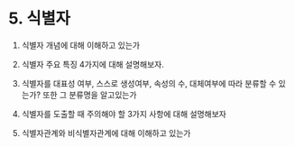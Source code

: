 # 5. 식별자

1. 식별자 개념에 대해 이해하고 있는가

2. 식별자 주요 특징 4가지에 대해 설명해보자.

3. 식별자를 대표성 여부, 스스로 생성여부, 속성의 수, 대체여부에 따라 분류할 수 있는가? 또한 그 분류명을 알고있는가

4. 식별자를 도출할 때 주의해야 할 3가지 사항에 대해 설명해보자

5. 식별자관계와 비식별자관계에 대해 이해하고 있는가